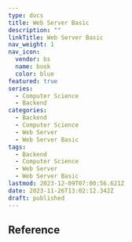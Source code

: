 ```yaml
---
type: docs
title: Web Server Basic
description: ""
linkTitle: Web Server Basic
nav_weight: 1
nav_icon:
  vendor: bs
  name: book
  color: blue
featured: true
series:
  - Computer Science
  - Backend
categories:
  - Backend
  - Computer Science
  - Web Server
  - Web Server Basic
tags:
  - Backend
  - Computer Science
  - Web Server
  - Web Server Basic
lastmod: 2023-12-09T07:00:56.621Z
date: 2023-11-26T13:02:12.342Z
draft: published
---
```


## Reference
